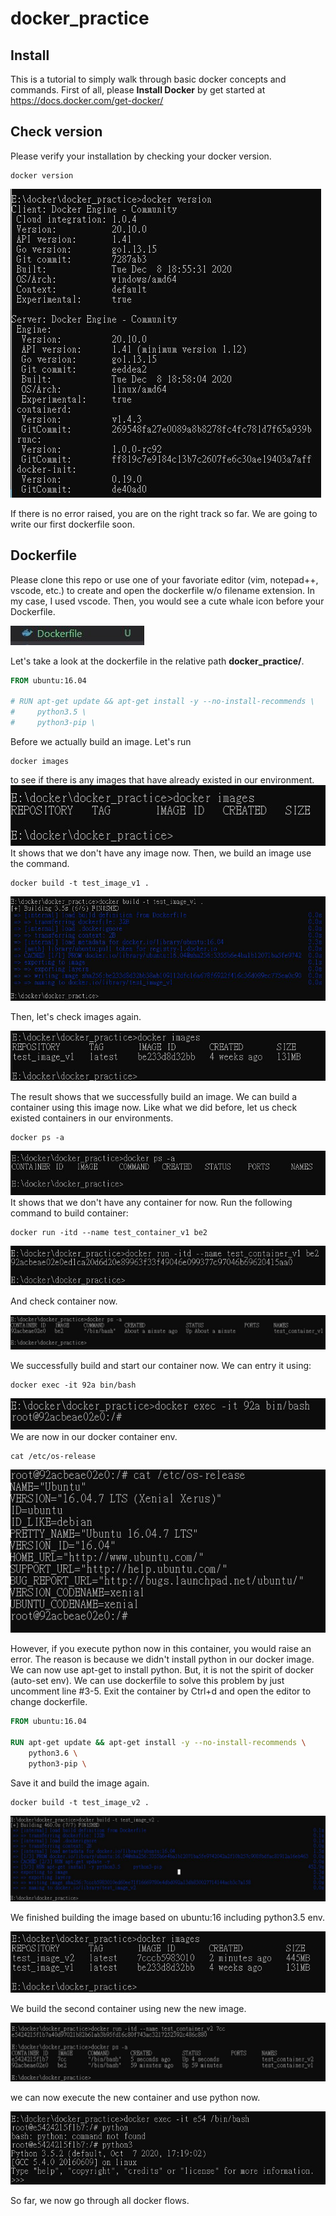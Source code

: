 # **docker_practice**

## **Install**
This is a tutorial to simply walk through basic docker concepts and commands. First of all, please **Install Docker** by get started at https://docs.docker.com/get-docker/

## **Check version**
Please verify your installation by checking your docker version.
```docker
docker version
```
![image](image/dockerversion.jpg)  

If there is no error raised, you are on the right track so far. We are going to write our first dockerfile soon.

## **Dockerfile**
Please clone this repo or use one of your favoriate editor (vim, notepad++, vscode, etc.) to create and open the dockerfile w/o filename extension. In my case, I used vscode. Then, you would see a cute whale icon before your Dockerfile.  

![image](/image/dockerfileicon.jpg)
  

Let's take a look at the dockerfile in the relative path **docker_practice/**.
```dockerfile
FROM ubuntu:16.04

# RUN apt-get update && apt-get install -y --no-install-recommends \
#     python3.5 \
#     python3-pip \
```

Before we actually build an image. Let's run 
```docker
docker images
```
to see if there is any images that have already existed in our environment.
![image](/image/dockerimages.jpg)
It shows that we don't have any image now. Then, we build an image use the command.  

```docker
docker build -t test_image_v1 .
```
![image](/image/dockerbuild.jpg)

Then, let's check images again.  

![image](/image/dockerimages_v2.jpg)

The result shows that we successfully build an image. We can build a container using this image now. Like what we did before, let us check existed containers in our environments.  

```
docker ps -a
```
![image](/image/dockerps_a_v1.jpg)
It shows that we don't have any container for now. Run the following command to build container:  

```docker
docker run -itd --name test_container_v1 be2
```
![image](/image/dockerrun_v1.jpg)
  
And check container now.

![image](/image/dockerps_a_v2.jpg)

We successfully build and start our container now. We can entry it using:
```docker
docker exec -it 92a bin/bash
```
![image](/image/dockerexec_v1.jpg)
We are now in our docker container env. 

```linux
cat /etc/os-release
```
![image](/image/checkubuntuversion.jpg)

However, if you execute python now in this container, you would raise an error. The reason is because we didn't install python in our docker image. We can now use apt-get to install python. But, it is not the spirit of docker (auto-set env). We can use dockerfile to solve this problem by just uncomment line #3-5.
Exit the container by Ctrl+d and open the editor to change dockerfile.
```dockerfile
FROM ubuntu:16.04

RUN apt-get update && apt-get install -y --no-install-recommends \
    python3.6 \
    python3-pip \
```
Save it and build the image again.

```docker
docker build -t test_image_v2 .
```
![image](/image/dockerbuild_v2.jpg)

We finished building the image based on ubuntu:16 including python3.5 env.

![image](/image/dockerimages_v3.jpg)

We build the second container using new the new image.

![image](/image/dockerrun_v2.jpg)

we can now execute the new container and use python now.

![image](/image/dockerexec_v2.jpg)

So far, we now go through all docker flows.
